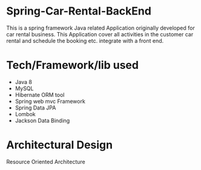 # Spring-Car-Rental-BackEnd
This is a spring framework Java related Application originally developed 
for car rental business. This Application cover all activities in the customer 
car rental and schedule the booking etc. integrate with a front end.

# Tech/Framework/lib used
  * Java 8
  * MySQL
  * Hibernate ORM tool
  * Spring web mvc Framework
  * Spring Data JPA
  * Lombok
  * Jackson Data Binding
  
# Architectural Design
Resource Oriented Architecture


  
  
